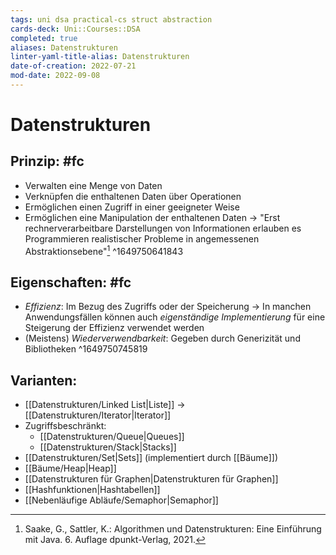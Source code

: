 ```yaml
---
tags: uni dsa practical-cs struct abstraction
cards-deck: Uni::Courses::DSA
completed: true
aliases: Datenstrukturen
linter-yaml-title-alias: Datenstrukturen
date-of-creation: 2022-07-21
mod-date: 2022-09-08
---
```


# Datenstrukturen

## Prinzip: #fc
- Verwalten eine Menge von Daten
- Verknüpfen die enthaltenen Daten über Operationen
- Ermöglichen einen Zugriff in einer geeigneter Weise
- Ermöglichen eine Manipulation der enthaltenen Daten
→ "Erst rechnerverarbeitbare Darstellungen von Informationen erlauben es Programmieren realistischer Probleme in angemessenen Abstraktionsebene"[^1]
^1649750641843

## Eigenschaften: #fc
- *Effizienz*: Im Bezug des Zugriffs oder der Speicherung
	→ In manchen Anwendungsfällen können auch *eigenständige Implementierung* für eine Steigerung der Effizienz verwendet werden
- (Meistens) *Wiederverwendbarkeit*: Gegeben durch Generizität und Bibliotheken
^1649750745819

## Varianten:
- [[Datenstrukturen/Linked List|Liste]]
	→ [[Datenstrukturen/Iterator|Iterator]]
- Zugriffsbeschränkt:
	- [[Datenstrukturen/Queue|Queues]]
	- [[Datenstrukturen/Stack|Stacks]]
- [[Datenstrukturen/Set|Sets]] (implementiert durch [[Bäume]])
- [[Bäume/Heap|Heap]]
- [[Datenstrukturen für Graphen|Datenstrukturen für Graphen]]
- [[Hashfunktionen|Hashtabellen]]
- [[Nebenläufige Abläufe/Semaphor|Semaphor]]

[^1]:Saake, G., Sattler, K.: Algorithmen und Datenstrukturen: Eine Einführung mit Java. 6. Auflage dpunkt-Verlag, 2021.
